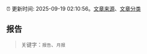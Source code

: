 :alarm_clock: 更新时间: 2025-09-19 02:10:56。[文章来源](/README.md)、[文章分类](/TAGS.md)

## 报告


> 关键字：`报告`、`月报`



